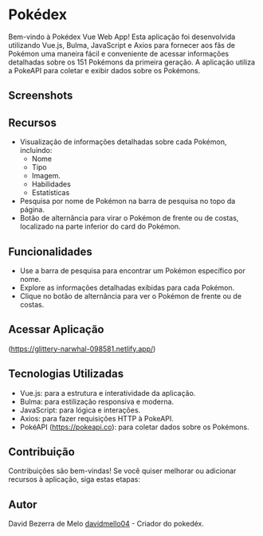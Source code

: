 # Pokédex

Bem-vindo à Pokédex Vue Web App! Esta aplicação foi desenvolvida utilizando Vue.js, Bulma, JavaScript e Axios para fornecer aos fãs de Pokémon uma maneira fácil e conveniente de acessar informações detalhadas sobre os 151 Pokémons da primeira geração. A aplicação utiliza a PokeAPI para coletar e exibir dados sobre os Pokémons.


## Screenshots



## Recursos

- Visualização de informações detalhadas sobre cada Pokémon, incluindo:
  * Nome
  * Tipo
  * Imagem.
  * Habilidades
  * Estatísticas
- Pesquisa por nome de Pokémon na barra de pesquisa no topo da página.
- Botão de alternância para virar o Pokémon de frente ou de costas, localizado na parte inferior do card do Pokémon.

## Funcionalidades

- Use a barra de pesquisa para encontrar um Pokémon específico por nome.
- Explore as informações detalhadas exibidas para cada Pokémon.
- Clique no botão de alternância para ver o Pokémon de frente ou de costas.

## Acessar Aplicação

(https://glittery-narwhal-098581.netlify.app/)


## Tecnologias Utilizadas

- Vue.js: para a estrutura e interatividade da aplicação.
- Bulma: para estilização responsiva e moderna.
- JavaScript: para lógica e interações.
- Axios: para fazer requisições HTTP à PokeAPI.
- PokéAPI (https://pokeapi.co): para coletar dados sobre os Pokémons.


## Contribuição

Contribuições são bem-vindas! Se você quiser melhorar ou adicionar recursos à aplicação, siga estas etapas:


## Autor
David Bezerra de Melo [davidmello04](https://github.com/davidmello04) - Criador do pokedéx.
